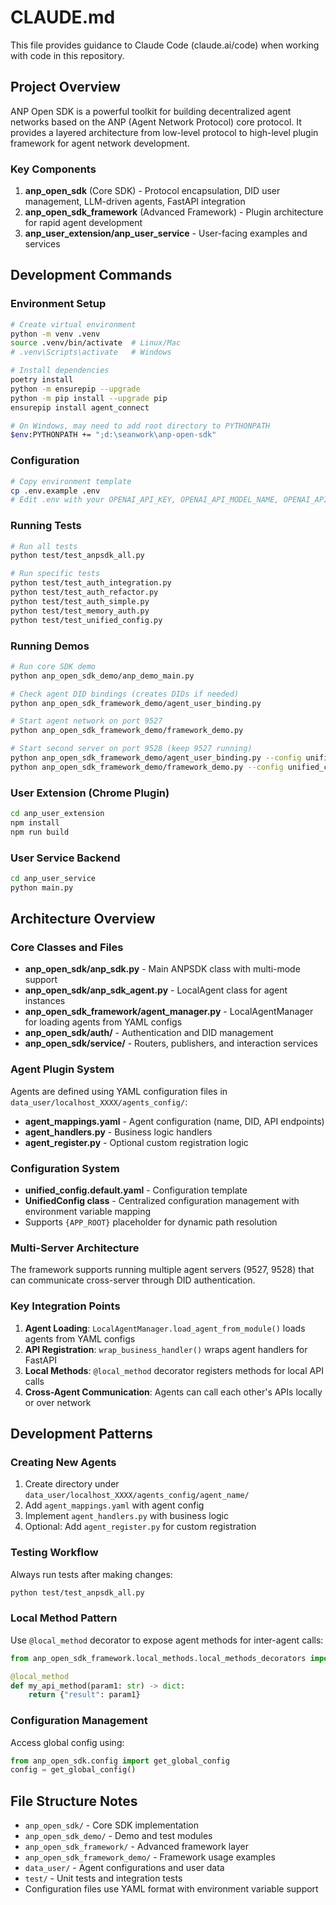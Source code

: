 # CLAUDE.md

This file provides guidance to Claude Code (claude.ai/code) when working with code in this repository.

## Project Overview

ANP Open SDK is a powerful toolkit for building decentralized agent networks based on the ANP (Agent Network Protocol) core protocol. It provides a layered architecture from low-level protocol to high-level plugin framework for agent network development.

### Key Components

1. **anp_open_sdk** (Core SDK) - Protocol encapsulation, DID user management, LLM-driven agents, FastAPI integration
2. **anp_open_sdk_framework** (Advanced Framework) - Plugin architecture for rapid agent development  
3. **anp_user_extension/anp_user_service** - User-facing examples and services

## Development Commands

### Environment Setup
```bash
# Create virtual environment
python -m venv .venv
source .venv/bin/activate  # Linux/Mac
# .venv\Scripts\activate   # Windows

# Install dependencies
poetry install
python -m ensurepip --upgrade
python -m pip install --upgrade pip
ensurepip install agent_connect

# On Windows, may need to add root directory to PYTHONPATH
$env:PYTHONPATH += ";d:\seanwork\anp-open-sdk"
```

### Configuration
```bash
# Copy environment template
cp .env.example .env
# Edit .env with your OPENAI_API_KEY, OPENAI_API_MODEL_NAME, OPENAI_API_BASE_URL
```

### Running Tests
```bash
# Run all tests
python test/test_anpsdk_all.py

# Run specific tests
python test/test_auth_integration.py
python test/test_auth_refactor.py
python test/test_auth_simple.py
python test/test_memory_auth.py
python test/test_unified_config.py
```

### Running Demos
```bash
# Run core SDK demo
python anp_open_sdk_demo/anp_demo_main.py

# Check agent DID bindings (creates DIDs if needed)
python anp_open_sdk_framework_demo/agent_user_binding.py

# Start agent network on port 9527
python anp_open_sdk_framework_demo/framework_demo.py

# Start second server on port 9528 (keep 9527 running)
python anp_open_sdk_framework_demo/agent_user_binding.py --config unified_config_anp_open_sdk_framework_demo_agent_9528.yaml
python anp_open_sdk_framework_demo/framework_demo.py --config unified_config_anp_open_sdk_framework_demo_agent_9528.yaml
```

### User Extension (Chrome Plugin)
```bash
cd anp_user_extension
npm install
npm run build
```

### User Service Backend
```bash
cd anp_user_service
python main.py
```

## Architecture Overview

### Core Classes and Files

- **anp_open_sdk/anp_sdk.py** - Main ANPSDK class with multi-mode support
- **anp_open_sdk/anp_sdk_agent.py** - LocalAgent class for agent instances
- **anp_open_sdk_framework/agent_manager.py** - LocalAgentManager for loading agents from YAML configs
- **anp_open_sdk/auth/** - Authentication and DID management
- **anp_open_sdk/service/** - Routers, publishers, and interaction services

### Agent Plugin System

Agents are defined using YAML configuration files in `data_user/localhost_XXXX/agents_config/`:
- **agent_mappings.yaml** - Agent configuration (name, DID, API endpoints)
- **agent_handlers.py** - Business logic handlers  
- **agent_register.py** - Optional custom registration logic

### Configuration System

- **unified_config.default.yaml** - Configuration template
- **UnifiedConfig class** - Centralized configuration management with environment variable mapping
- Supports `{APP_ROOT}` placeholder for dynamic path resolution

### Multi-Server Architecture

The framework supports running multiple agent servers (9527, 9528) that can communicate cross-server through DID authentication.

### Key Integration Points

1. **Agent Loading**: `LocalAgentManager.load_agent_from_module()` loads agents from YAML configs
2. **API Registration**: `wrap_business_handler()` wraps agent handlers for FastAPI
3. **Local Methods**: `@local_method` decorator registers methods for local API calls
4. **Cross-Agent Communication**: Agents can call each other's APIs locally or over network

## Development Patterns

### Creating New Agents
1. Create directory under `data_user/localhost_XXXX/agents_config/agent_name/`
2. Add `agent_mappings.yaml` with agent config
3. Implement `agent_handlers.py` with business logic
4. Optional: Add `agent_register.py` for custom registration

### Testing Workflow
Always run tests after making changes:
```bash
python test/test_anpsdk_all.py
```

### Local Method Pattern
Use `@local_method` decorator to expose agent methods for inter-agent calls:
```python
from anp_open_sdk_framework.local_methods.local_methods_decorators import local_method

@local_method
def my_api_method(param1: str) -> dict:
    return {"result": param1}
```

### Configuration Management
Access global config using:
```python
from anp_open_sdk.config import get_global_config
config = get_global_config()
```

## File Structure Notes

- `anp_open_sdk/` - Core SDK implementation
- `anp_open_sdk_demo/` - Demo and test modules  
- `anp_open_sdk_framework/` - Advanced framework layer
- `anp_open_sdk_framework_demo/` - Framework usage examples
- `data_user/` - Agent configurations and user data
- `test/` - Unit tests and integration tests
- Configuration files use YAML format with environment variable support